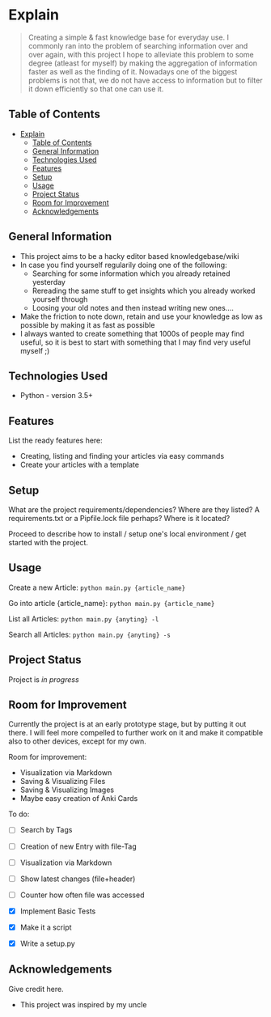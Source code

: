 # Explain
> Creating a simple & fast knowledge base for everyday use.
> I commonly ran into the problem of searching information over and over again, with this project I hope to alleviate this problem to some degree (atleast for myself) by making the aggregation of information faster as well as the finding of it.
> Nowadays one of the biggest problems is not that, we do not have access to information but to filter it down efficiently so that one can use it.
<!-- > Live demo [_here_](https://www.example.com). If you have the project hosted somewhere, include the link here. -->

## Table of Contents
- [Explain](#explain)
  - [Table of Contents](#table-of-contents)
  - [General Information](#general-information)
  - [Technologies Used](#technologies-used)
  - [Features](#features)
  - [Setup](#setup)
  - [Usage](#usage)
  - [Project Status](#project-status)
  - [Room for Improvement](#room-for-improvement)
  - [Acknowledgements](#acknowledgements)


## General Information
- This project aims to be a hacky editor based knowledgebase/wiki
- In case you find yourself regularily doing one of the following:
  - Searching for some information which you already retained yesterday
  - Rereading the same stuff to get insights which you already worked yourself through
  - Loosing your old notes and then instead writing new ones....
- Make the friction to note down, retain and use your knowledge as low as possible by making it as fast as possible
- I always wanted to create something that 1000s of people may find useful, so it is best to start with something that I may find very useful myself ;) 
<!-- You don't have to answer all the questions - just the ones relevant to your project. -->


## Technologies Used
- Python - version 3.5+


## Features
List the ready features here:
- Creating, listing and finding your articles via easy commands
- Create your articles with a template


<!-- ## Screenshots
![Example screenshot](./img/screenshot.png) -->
<!-- If you have screenshots you'd like to share, include them here. -->


## Setup
What are the project requirements/dependencies? Where are they listed? A requirements.txt or a Pipfile.lock file perhaps? Where is it located?

Proceed to describe how to install / setup one's local environment / get started with the project.


## Usage
Create a new Article:
`python main.py {article_name}`

Go into article {article_name}:
`python main.py {article_name}`

List all Articles:
`python main.py {anyting} -l`

Search all Articles:
`python main.py {anyting} -s`


## Project Status
Project is _in progress_
<!-- Project is: _in progress_ / _complete_ / _no longer being worked on_. If you are no longer working on it, provide reasons why. -->


## Room for Improvement
Currently the project is at an early prototype stage, but by putting it out there. 
I will feel more compelled to further work on it and make it compatible also to other devices, except for my own.

Room for improvement:
- Visualization via Markdown
- Saving & Visualizing Files 
- Saving & Visualizing Images
- Maybe easy creation of Anki Cards

To do:
- [ ] Search by Tags
- [ ] Creation of new Entry with file-Tag
- [ ] Visualization via Markdown
- [ ] Show latest changes (file+header)
- [ ] Counter how often file was accessed
- [x] Implement Basic Tests
- [x] Make it a script
- [x] Write a setup.py



## Acknowledgements
Give credit here.
- This project was inspired by my uncle
<!-- - This project was based on [this tutorial](https://www.example.com). -->


<!-- ## Contact -->
<!-- Created by [@flynerdpl](https://www.flynerd.pl/) - feel free to contact me! -->


<!-- Optional -->
<!-- ## License -->
<!-- This project is open source and available under the [... License](). -->

<!-- You don't have to include all sections - just the one's relevant to your project -->